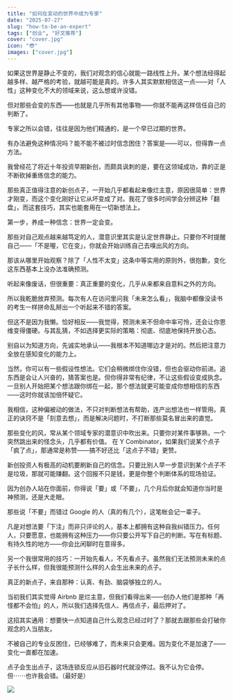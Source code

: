 ```yaml
---
title: "如何在变动的世界中成为专家"
date: "2025-07-27"
slug: "how-to-be-an-expert"
tags: ["创业", "好文推荐"]
cover: "cover.jpg"
icon: "😎"
images: ["cover.jpg"]
---
```

如果这世界是静止不变的，我们对观念的信心就能一路线性上升。某个想法经得起越多样、越严格的考验，就越可能是真的。许多人其实默默相信这一点——对「人性」这种变化不大的领域来说，这么想或许没错。



但对那些会变的东西——也就是几乎所有其他事物——你就不能再这样信任自己的判断了。



专家之所以会错，往往是因为他们精通的，是一个早已过期的世界。



有办法避免这种情况吗？能不能不被过时信念困住？答案是——可以，但得靠一点方法。



我曾经花了将近十年投资早期新创，而颇具讽刺的是，要在这领域成功，靠的正是不断砍掉重练信念的能力。



那些真正值得注意的新创点子，一开始几乎都看起来像烂主意，原因很简单：世界才刚变，而这个变化刚好让它从坏变成了对。我花了很多时间学会分辨这种「翻盘」，而这套技巧，其实也能套用在一切新想法上。



第一步，养成一种信念：世界一定会变。



那些对自己观点越来越笃定的人，潜意识里其实是认定世界静止。只要你不时提醒自己——「不是喔，它在变」，你就会开始训练自己去嗅出风的方向。



那该从哪里开始观察？除了「人性不太变」这条中等实用的原则外，很抱歉，变化这东西基本上没办法准确预测。



听起来像废话，但很重要：真正重要的变化，几乎从来都来自意料之外的方向。



所以我乾脆放弃预测。每次有人在访问里问我「未来怎么看」，我脑中都像没读书的考生一样拼命乱掰出一个听起来不错的答案。



但这不是因为我懒。恰好相反——我觉得，预测未来不但命中率可怜，还会让你思维变得僵硬。与其乱猜，不如选择更实际的策略：彻底、彻底地保持开放心态。



别自以为知道方向，先诚实地承认——我根本不知道哪边才是对的。然后把注意力全放在感知变化的能力上。



当然，你可以有一些假设性想法。它们会稍微绑住你没错，但也会驱动你前进。追东西是会让人兴奋的，猜答案也是。但你得非常有纪律，不让这些假设变成执念。
一旦别人开始把某个想法跟你绑在一起，那个想法就更可能变成你想相信的东西——这时你就该加倍怀疑它。



我相信，这种偏被动的做法，不只对判断想法有帮助，连产出想法也一样管用。真正的诀窍不是「刻意去想」，而是解决问题时，不打断那些莫名冒出来的直觉。



那些变化的风，常从某个领域专家的潜意识中吹出来。只要你对某件事够熟，一个突然跳出来的怪念头，几乎都有价值。
在 Y Combinator，如果我们说某个点子「疯了点」，那通常是称赞——搞不好还比「这点子不错」更赞。



新创投资人有极高的动机要刷新自己的信念。只要比别人早一步意识到某个点子不是垃圾，那就可能赚翻。这个回报不只是钱，更是你整个判断体系的现场验证。



因为创办人站在你面前，你得说「要」或「不要」，几个月后你就会知道你当时是神预测，还是大走眼。



那些说「不要」而错过 Google 的人（真的有几个），这笔帐会记一辈子。



凡是对想法要「下注」而非只评论的人，基本上都拥有这种自我纠错压力。任何人，只要愿意，也能拥有这种压力——你只要公开写下自己的判断。写在有标题、有持久性的地方——你会比闲聊时在意得多。



另一个我很常用的技巧：一开始先看人，不先看点子。虽然我们无法预测未来的点子长什么样，但我很能预测什么样的人会生出未来的点子。



真正的新点子，来自那种：认真、有劲、脑袋够独立的人。



当初我们其实觉得 Airbnb 是烂主意，但我们看得出来——创办人他们是那种「再怪都不会怕」的人，所以我们选择先信人、再信点子，最后押对了。



这招其实通用：想要快一点知道自己什么观念已经过时了？那就去跟那些会打破你观念的人当朋友。



不被自己的专业反困住，已经够难了，而未来只会更难。因为变化不是加速了——变化一直都在加速。



点子会生出点子，这场连锁反应从旧石器时代就没停过。我不认为它会停。
但⋯⋯也许我会错。（最好是）




![](https://prod-files-secure.s3.us-west-2.amazonaws.com/112d0858-5090-4d34-a606-b75eb8d65fd2/46476355-9cf3-4e99-9b7a-3531bc426380/1000202064.png?X-Amz-Algorithm=AWS4-HMAC-SHA256&X-Amz-Content-Sha256=UNSIGNED-PAYLOAD&X-Amz-Credential=ASIAZI2LB466TD7G42JX%2F20251014%2Fus-west-2%2Fs3%2Faws4_request&X-Amz-Date=20251014T101459Z&X-Amz-Expires=3600&X-Amz-Security-Token=IQoJb3JpZ2luX2VjELH%2F%2F%2F%2F%2F%2F%2F%2F%2F%2FwEaCXVzLXdlc3QtMiJIMEYCIQD9%2FcHuQ0JN61Sxrji86uI0U84rPfS8lEwTcR3NteRz0AIhAIU0mwKW7OgHm877nt0FMFyRhu7IsUFMbGm2dC7oeioTKv8DCFoQABoMNjM3NDIzMTgzODA1IgzVZT1wpb%2Fy%2BCJMEMUq3ANMoxZTL%2FM2vZTkzX9MvyoTJ28yUFK0Y7dKZvq52FMEqHLowRGXbnE06ounPsjWaHQ2VzpwqY%2B%2FgV9bSpxVIT%2BEqEWc52c5bhR%2BG66GMyp%2FufgzWjy6VwkhEANmiAH0CYpvPo5qPylu%2Bxs5vftxfVnfa0f44zxfWUu8OnhuYZwGD5A7XKHnpywtTfuonCT0xPYhPWCKwX6v00a0r6El7WwpAUoG%2F8ef8Gl5Dnt5j%2BUFTJPX%2Fw7nZkJu3xna2ca34K16d2IO48Kjr1v9oY3reJzSSvT4P2lvEW6jV4TnQh8ajuXJ3VWQqj%2BabaEXJLRhKkggbhsy6Dod1cvNtnHlJwXZM49kZAy5S2bpYTxNRMWReEN2N%2Fh7V5F1NDpDzUIfUfNt562Q4ieVUYAeFly4ermuZcwpEz1qDzHqRjfxeBt7x%2FPGy2mkfN4ws%2Bcb4Xr5NrZ4mYd1uTaR6BcEt3HFiEQlCewuqOq%2FB%2F%2F3y2M8x2I6wYSM%2FDBvJk7y4ID8qxEItIbnQDocESKpiFtBWbC%2Bku6odpGkKv34JeMFq8VVrhZePqtM6fMcinivTAy%2BuP3CYGU93W%2BZGIFC5M9GAWpCCHND9%2BAJVjVLYeVrqrwfh0teyv8tKJY5QN4wmDoiDTClpLjHBjqkAZkejiNUyXw9Om4a6KxwLeXrVRT5EKlalGtdm7bYV0T4kb0abW51HOeN%2BkTBBCAsOZp4i4lRoRj7CXuItVtPncB6B%2FDKWUNtZNMqteaeCGX37g90M07TrS8Iz69xe10KSnxvihifAjvk3saNBAsJJoCXp5Yq0X36Aa4CtoHKRGcuY6KIzAc%2BRB1%2BEaNlEoTeJdEUsUHkl%2FTnU4PBj2PQUia7sbLY&X-Amz-Signature=823c40344820cd6101be4305a80c75e49664a2387e9aeee0d2417cc17cf4610b&X-Amz-SignedHeaders=host&x-amz-checksum-mode=ENABLED&x-id=GetObject)

